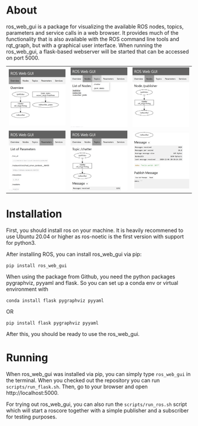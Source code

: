 # About
ros_web_gui is a package for visualizing the available ROS nodes, topics, parameters and service
calls in a web browser. It provides much of the functionality that is also available with
the ROS command line tools and rqt_graph, but with a graphical user interface. When running
the ros_web_gui, a flask-based webserver will be started that can be accessed on port 5000.

<table>
  <tr>
    <td><img src="doc/screenshots/01_graph.png" width="200" /></td>
    <td><img src="doc/screenshots/02_nodes.png" width="200" /></td>
    <td><img src="doc/screenshots/03_node.png" width="200" /></td>
  </tr>
  <tr>
    <td><img src="doc/screenshots/04_parameters.png" width="200" /></td>
    <td><img src="doc/screenshots/05_topic.png" width="200" /></td>
    <td><img src="doc/screenshots/06_topic.png" width="200" /></td>
  </tr>
</table>

# Installation
First, you should install ros on your machine. It is heavily recommened to use Ubuntu 20.04
or higher as ros-noetic is the first version with support for python3.

After installing ROS, you can install ros_web_gui via pip:
```
pip install ros_web_gui
```

When using the package from Github, you need the python packages pygraphviz, pyyaml and flask. So you can set up a conda env or virtual environment with

```
conda install flask pygraphviz pyyaml
```

OR

```
pip install flask pygraphviz pyyaml
```

After this, you should be ready to use the ros_web_gui.

# Running
When ros_web_gui was installed via pip, you can simply type `ros_web_gui` in the terminal.
When you checked out the repository you can run `scripts/run_flask.sh`. Then, go to your browser and open http://localhost:5000.

For trying out ros_web_gui, you can also run the `scripts/run_ros.sh` script which will
start a roscore together with a simple publisher and a subscriber for testing purposes.
